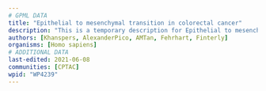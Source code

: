```yaml
---
# GPML DATA
title: "Epithelial to mesenchymal transition in colorectal cancer"
description: "This is a temporary description for Epithelial to mesenchymal transition in colorectal cancer"
authors: [Khanspers, AlexanderPico, AMTan, Fehrhart, Finterly]
organisms: [Homo sapiens]
# ADDITIONAL DATA
last-edited: 2021-06-08
communities: [CPTAC]
wpid: "WP4239"
---
```

